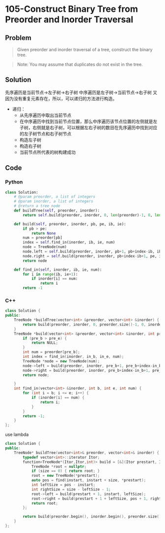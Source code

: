 # 105-Construct Binary Tree from Preorder and Inorder Traversal

## Problem

> Given preorder and inorder traversal of a tree, construct the binary tree.

> Note:
You may assume that duplicates do not exist in the tree.

## Solution

先序遍历是当前节点->左子树->右子树
中序遍历是左子树->当前节点->右子树
又因为没有重复元素存在，所以，可以递归的方法进行构造。

- 递归：
	- 从先序遍历中取出当前节点
	- 在中序遍历中找到当前节点位置，那么中序遍历该节点位置的左侧就是左子树，右侧就是右子树，可以根据左右子树的数目在先序遍历中找到对应的左子树节点和右子树节点
	- 构造左子树
	- 构造右子树
	- 当前节点所代表的树构建成功

## Code

### Python

```python
class Solution:
    # @param preorder, a list of integers
    # @param inorder, a list of integers
    # @return a tree node
    def buildTree(self, preorder, inorder):
        return self.build(preorder, inorder, 0, len(preorder)-1, 0, len(inorder)-1)

    def build(self, preorder, inorder, pb, pe, ib, ie):
        if pb > pe:
            return None
        num = preorder[pb]
        index = self.find_in(inorder, ib, ie, num)
        node = TreeNode(num)
        node.left = self.build(preorder, inorder, pb+1, pb+index-ib, ib, index-1)
        node.right = self.build(preorder, inorder, pb+index-ib+1, pe, index+1, ie)
        return node

    def find_in(self, inorder, ib, ie, num):
        for i in range(ib, ie+1):
            if inorder[i] == num:
                return i
        return -1
```

### C++

```cpp
class Solution {
public:
    TreeNode *buildTree(vector<int> &preorder, vector<int> &inorder) {
        return build(preorder, inorder, 0, preorder.size()-1, 0, inorder.size()-1);
    }
    TreeNode *build(vector<int> &preorder, vector<int> &inorder, int pre_b, int pre_e, int in_b, int in_e) {
        if (pre_b > pre_e) {
            return NULL;
        }
        int num = preorder[pre_b];
        int index = find_in(inorder, in_b, in_e, num);
        TreeNode *node = new TreeNode(num);
        node->left = build(preorder, inorder, pre_b+1, pre_b+index-in_b, in_b, index-1);
        node->right = build(preorder, inorder, pre_b+index-in_b+1, pre_e, index+1, in_e);
        return node;

    }
    int find_in(vector<int> &inorder, int b, int e, int num) {
        for (int i = b; i <= e; i++) {
            if (inorder[i] == num) {
                return i;
            }
        }
        return -1;
    }
};
```

use lambda

```cpp
class Solution {
public:
    TreeNode* buildTree(vector<int>& preorder, vector<int>& inorder) {
        typedef vector<int>::iterator Itor;
        function<TreeNode*(Itor,Itor,int)> build = [&](Itor prestart, Itor instart, int size) {
            TreeNode *root = nullptr;
            if (size == 0) { return root; }
            root = new TreeNode(*prestart);
            auto pos = find(instart, instart + size, *prestart);
            int leftSize = pos - instart;
            int rightSize = size - leftSize - 1;
            root->left = build(prestart + 1, instart, leftSize);
            root->right = build(prestart + 1 + leftSize, pos + 1, rightSize);
            return root;
        };

        return build(preorder.begin(), inorder.begin(), preorder.size());
    }
};
```
